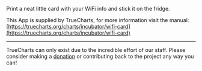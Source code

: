 Print a neat little card with your WiFi info and stick it on the fridge.

This App is supplied by TrueCharts, for more information visit the manual: [https://truecharts.org/charts/incubator/wifi-card](https://truecharts.org/charts/incubator/wifi-card)

---

TrueCharts can only exist due to the incredible effort of our staff.
Please consider making a [donation](https://truecharts.org/about/sponsor) or contributing back to the project any way you can!
